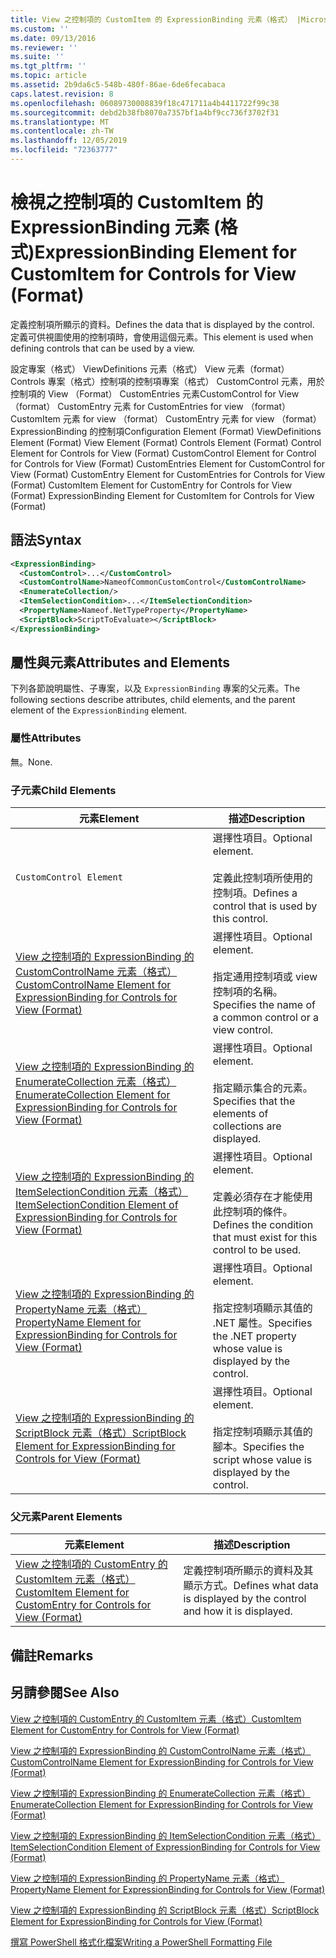 ```yaml
---
title: View 之控制項的 CustomItem 的 ExpressionBinding 元素（格式） |Microsoft Docs
ms.custom: ''
ms.date: 09/13/2016
ms.reviewer: ''
ms.suite: ''
ms.tgt_pltfrm: ''
ms.topic: article
ms.assetid: 2b9da6c5-548b-480f-86ae-6de6fecabaca
caps.latest.revision: 8
ms.openlocfilehash: 06089730008839f18c471711a4b4411722f99c38
ms.sourcegitcommit: debd2b38fb8070a7357bf1a4bf9cc736f3702f31
ms.translationtype: MT
ms.contentlocale: zh-TW
ms.lasthandoff: 12/05/2019
ms.locfileid: "72363777"
---
```

# <a name="expressionbinding-element-for-customitem-for-controls-for-view-format"></a><span data-ttu-id="519ba-102">檢視之控制項的 CustomItem 的 ExpressionBinding 元素 (格式)</span><span class="sxs-lookup"><span data-stu-id="519ba-102">ExpressionBinding Element for CustomItem for Controls for View (Format)</span></span>

<span data-ttu-id="519ba-103">定義控制項所顯示的資料。</span><span class="sxs-lookup"><span data-stu-id="519ba-103">Defines the data that is displayed by the control.</span></span> <span data-ttu-id="519ba-104">定義可供視圖使用的控制項時，會使用這個元素。</span><span class="sxs-lookup"><span data-stu-id="519ba-104">This element is used when defining controls that can be used by a view.</span></span>

<span data-ttu-id="519ba-105">設定專案（格式） ViewDefinitions 元素（格式） View 元素（format） Controls 專案（格式）控制項的控制項專案（格式） CustomControl 元素，用於控制項的 View （Format） CustomEntries 元素CustomControl for View （format） CustomEntry 元素 for CustomEntries for view （format） CustomItem 元素 for view （format） CustomEntry 元素 for view （format） ExpressionBinding 的控制項</span><span class="sxs-lookup"><span data-stu-id="519ba-105">Configuration Element (Format) ViewDefinitions Element (Format) View Element (Format) Controls Element (Format) Control Element for Controls for View (Format) CustomControl Element for Control for Controls for View (Format) CustomEntries Element for CustomControl for View (Format) CustomEntry Element for CustomEntries for Controls for View (Format) CustomItem Element for CustomEntry for Controls for View (Format) ExpressionBinding Element for CustomItem for Controls for View (Format)</span></span>

## <a name="syntax"></a><span data-ttu-id="519ba-106">語法</span><span class="sxs-lookup"><span data-stu-id="519ba-106">Syntax</span></span>

```xml
<ExpressionBinding>
  <CustomControl>...</CustomControl>
  <CustomControlName>NameofCommonCustomControl</CustomControlName>
  <EnumerateCollection/>
  <ItemSelectionCondition>...</ItemSelectionCondition>
  <PropertyName>Nameof.NetTypeProperty</PropertyName>
  <ScriptBlock>ScriptToEvaluate></ScriptBlock>
</ExpressionBinding>
```

## <a name="attributes-and-elements"></a><span data-ttu-id="519ba-107">屬性與元素</span><span class="sxs-lookup"><span data-stu-id="519ba-107">Attributes and Elements</span></span>

<span data-ttu-id="519ba-108">下列各節說明屬性、子專案，以及 `ExpressionBinding` 專案的父元素。</span><span class="sxs-lookup"><span data-stu-id="519ba-108">The following sections describe attributes, child elements, and the parent element of the `ExpressionBinding` element.</span></span>

### <a name="attributes"></a><span data-ttu-id="519ba-109">屬性</span><span class="sxs-lookup"><span data-stu-id="519ba-109">Attributes</span></span>

<span data-ttu-id="519ba-110">無。</span><span class="sxs-lookup"><span data-stu-id="519ba-110">None.</span></span>

### <a name="child-elements"></a><span data-ttu-id="519ba-111">子元素</span><span class="sxs-lookup"><span data-stu-id="519ba-111">Child Elements</span></span>

|<span data-ttu-id="519ba-112">元素</span><span class="sxs-lookup"><span data-stu-id="519ba-112">Element</span></span>|<span data-ttu-id="519ba-113">描述</span><span class="sxs-lookup"><span data-stu-id="519ba-113">Description</span></span>|
|-------------|-----------------|
|`CustomControl Element`|<span data-ttu-id="519ba-114">選擇性項目。</span><span class="sxs-lookup"><span data-stu-id="519ba-114">Optional element.</span></span><br /><br /> <span data-ttu-id="519ba-115">定義此控制項所使用的控制項。</span><span class="sxs-lookup"><span data-stu-id="519ba-115">Defines a control that is used by this control.</span></span>|
|[<span data-ttu-id="519ba-116">View 之控制項的 ExpressionBinding 的 CustomControlName 元素（格式）</span><span class="sxs-lookup"><span data-stu-id="519ba-116">CustomControlName Element for ExpressionBinding for Controls for View (Format)</span></span>](./customcontrolname-element-for-expressionbinding-for-controls-for-view-format.md)|<span data-ttu-id="519ba-117">選擇性項目。</span><span class="sxs-lookup"><span data-stu-id="519ba-117">Optional element.</span></span><br /><br /> <span data-ttu-id="519ba-118">指定通用控制項或 view 控制項的名稱。</span><span class="sxs-lookup"><span data-stu-id="519ba-118">Specifies the name of a common control or a view control.</span></span>|
|[<span data-ttu-id="519ba-119">View 之控制項的 ExpressionBinding 的 EnumerateCollection 元素（格式）</span><span class="sxs-lookup"><span data-stu-id="519ba-119">EnumerateCollection Element for ExpressionBinding for Controls for View (Format)</span></span>](./enumeratecollection-element-for-expressionbinding-for-controls-for-view-format.md)|<span data-ttu-id="519ba-120">選擇性項目。</span><span class="sxs-lookup"><span data-stu-id="519ba-120">Optional element.</span></span><br /><br /> <span data-ttu-id="519ba-121">指定顯示集合的元素。</span><span class="sxs-lookup"><span data-stu-id="519ba-121">Specifies that the elements of collections are displayed.</span></span>|
|[<span data-ttu-id="519ba-122">View 之控制項的 ExpressionBinding 的 ItemSelectionCondition 元素（格式）</span><span class="sxs-lookup"><span data-stu-id="519ba-122">ItemSelectionCondition Element of ExpressionBinding for Controls for View (Format)</span></span>](./itemselectioncondition-element-for-expressionbinding-for-controls-for-view-format.md)|<span data-ttu-id="519ba-123">選擇性項目。</span><span class="sxs-lookup"><span data-stu-id="519ba-123">Optional element.</span></span><br /><br /> <span data-ttu-id="519ba-124">定義必須存在才能使用此控制項的條件。</span><span class="sxs-lookup"><span data-stu-id="519ba-124">Defines the condition that must exist for this control to be used.</span></span>|
|[<span data-ttu-id="519ba-125">View 之控制項的 ExpressionBinding 的 PropertyName 元素（格式）</span><span class="sxs-lookup"><span data-stu-id="519ba-125">PropertyName Element for ExpressionBinding for Controls for View (Format)</span></span>](./propertyname-element-for-expressionbinding-for-controls-for-view-format.md)|<span data-ttu-id="519ba-126">選擇性項目。</span><span class="sxs-lookup"><span data-stu-id="519ba-126">Optional element.</span></span><br /><br /> <span data-ttu-id="519ba-127">指定控制項顯示其值的 .NET 屬性。</span><span class="sxs-lookup"><span data-stu-id="519ba-127">Specifies the .NET property whose value is displayed by the control.</span></span>|
|[<span data-ttu-id="519ba-128">View 之控制項的 ExpressionBinding 的 ScriptBlock 元素（格式）</span><span class="sxs-lookup"><span data-stu-id="519ba-128">ScriptBlock Element for ExpressionBinding for Controls for View (Format)</span></span>](./scriptblock-element-for-expressionbinding-for-controls-for-view-format.md)|<span data-ttu-id="519ba-129">選擇性項目。</span><span class="sxs-lookup"><span data-stu-id="519ba-129">Optional element.</span></span><br /><br /> <span data-ttu-id="519ba-130">指定控制項顯示其值的腳本。</span><span class="sxs-lookup"><span data-stu-id="519ba-130">Specifies the script whose value is displayed by the control.</span></span>|

### <a name="parent-elements"></a><span data-ttu-id="519ba-131">父元素</span><span class="sxs-lookup"><span data-stu-id="519ba-131">Parent Elements</span></span>

|<span data-ttu-id="519ba-132">元素</span><span class="sxs-lookup"><span data-stu-id="519ba-132">Element</span></span>|<span data-ttu-id="519ba-133">描述</span><span class="sxs-lookup"><span data-stu-id="519ba-133">Description</span></span>|
|-------------|-----------------|
|[<span data-ttu-id="519ba-134">View 之控制項的 CustomEntry 的 CustomItem 元素（格式）</span><span class="sxs-lookup"><span data-stu-id="519ba-134">CustomItem Element for CustomEntry for Controls for View (Format)</span></span>](./customitem-element-for-customentry-for-controls-for-view-format.md)|<span data-ttu-id="519ba-135">定義控制項所顯示的資料及其顯示方式。</span><span class="sxs-lookup"><span data-stu-id="519ba-135">Defines what data is displayed by the control and how it is displayed.</span></span>|

## <a name="remarks"></a><span data-ttu-id="519ba-136">備註</span><span class="sxs-lookup"><span data-stu-id="519ba-136">Remarks</span></span>

## <a name="see-also"></a><span data-ttu-id="519ba-137">另請參閱</span><span class="sxs-lookup"><span data-stu-id="519ba-137">See Also</span></span>

[<span data-ttu-id="519ba-138">View 之控制項的 CustomEntry 的 CustomItem 元素（格式）</span><span class="sxs-lookup"><span data-stu-id="519ba-138">CustomItem Element for CustomEntry for Controls for View (Format)</span></span>](./customitem-element-for-customentry-for-controls-for-view-format.md)

[<span data-ttu-id="519ba-139">View 之控制項的 ExpressionBinding 的 CustomControlName 元素（格式）</span><span class="sxs-lookup"><span data-stu-id="519ba-139">CustomControlName Element for ExpressionBinding for Controls for View (Format)</span></span>](./customcontrolname-element-for-expressionbinding-for-controls-for-view-format.md)

[<span data-ttu-id="519ba-140">View 之控制項的 ExpressionBinding 的 EnumerateCollection 元素（格式）</span><span class="sxs-lookup"><span data-stu-id="519ba-140">EnumerateCollection Element for ExpressionBinding for Controls for View (Format)</span></span>](./enumeratecollection-element-for-expressionbinding-for-controls-for-view-format.md)

[<span data-ttu-id="519ba-141">View 之控制項的 ExpressionBinding 的 ItemSelectionCondition 元素（格式）</span><span class="sxs-lookup"><span data-stu-id="519ba-141">ItemSelectionCondition Element of ExpressionBinding for Controls for View (Format)</span></span>](./itemselectioncondition-element-for-expressionbinding-for-controls-for-view-format.md)

[<span data-ttu-id="519ba-142">View 之控制項的 ExpressionBinding 的 PropertyName 元素（格式）</span><span class="sxs-lookup"><span data-stu-id="519ba-142">PropertyName Element for ExpressionBinding for Controls for View (Format)</span></span>](./propertyname-element-for-expressionbinding-for-controls-for-view-format.md)

[<span data-ttu-id="519ba-143">View 之控制項的 ExpressionBinding 的 ScriptBlock 元素（格式）</span><span class="sxs-lookup"><span data-stu-id="519ba-143">ScriptBlock Element for ExpressionBinding for Controls for View (Format)</span></span>](./scriptblock-element-for-expressionbinding-for-controls-for-view-format.md)

[<span data-ttu-id="519ba-144">撰寫 PowerShell 格式化檔案</span><span class="sxs-lookup"><span data-stu-id="519ba-144">Writing a PowerShell Formatting File</span></span>](./writing-a-powershell-formatting-file.md)
